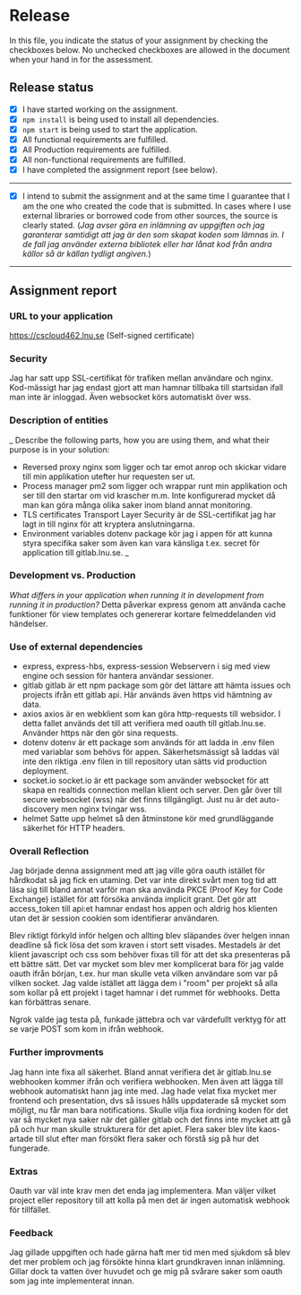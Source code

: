 # Release

In this file, you indicate the status of your assignment by checking the checkboxes below. No unchecked checkboxes are allowed in the document when your hand in for the assessment.

## Release status

- [x] I have started working on the assignment.
- [x] `npm install` is being used to install all dependencies.
- [x] `npm start` is being used to start the application.
- [x] All functional requirements are fulfilled.
- [x] All Production requirements are fulfilled.
- [x] All non-functional requirements are fulfilled.
- [x] I have completed the assignment report (see below).

---

- [x] I intend to submit the assignment and at the same time I guarantee that I am the one who created the code that is submitted. In cases where I use external libraries or borrowed code from other sources, the source is clearly stated.
(_Jag avser göra en inlämning av uppgiften och jag garanterar samtidigt att jag är den som skapat koden som lämnas in. I de fall jag använder externa bibliotek eller har lånat kod från andra källor så är källan tydligt angiven._)

---

## Assignment report

### URL to your application

https://cscloud462.lnu.se
(Self-signed certificate)

### Security

Jag har satt upp SSL-certifikat för trafiken mellan användare och nginx.
Kod-mässigt har jag endast gjort att man hamnar tillbaka till startsidan ifall man inte är inloggad. Även websocket körs automatiskt 
över wss.

### Description of entities

_ Describe the following parts, how you are using them, and what their purpose is in your solution:

- Reversed proxy
  nginx som ligger och tar emot anrop och skickar vidare till min applikation utefter hur requesten ser ut.
- Process manager
  pm2 som ligger och wrappar runt min applikation och ser till den startar om vid krascher m.m. Inte konfigurerad mycket då man kan göra 
  många olika saker inom bland annat monitoring.
- TLS certificates
  Transport Layer Security är de SSL-certifikat jag har lagt in till nginx för att kryptera anslutningarna.
- Environment variables
  dotenv package kör jag i appen för att kunna styra specifika saker som även kan vara känsliga t.ex. secret för application till gitlab.lnu.se.
_

### Development vs. Production

_What differs in your application when running it in development from running it in production?_
Detta påverkar express genom att använda cache funktioner för view templates och genererar kortare felmeddelanden vid händelser.

### Use of external dependencies

- express, express-hbs, express-session
  Webservern i sig med view engine och session för hantera användar sessioner.
- gitlab
  gitlab är ett npm package som gör det lättare att hämta issues och projects ifrån ett gitlab api.
  Här används även https vid hämtning av data.
- axios
  axios är en webklient som kan göra http-requests till websidor. I detta fallet används det till att verifiera med oauth till gitlab.lnu.se.
  Använder https när den gör sina requests.
- dotenv
  dotenv är ett package som används för att ladda in .env filen med variablar som behövs för appen.
  Säkerhetsmässigt så laddas väl inte den riktiga .env filen in till repository utan sätts vid production deployment.
- socket.io
  socket.io är ett package som använder websocket för att skapa en realtids connection mellan klient och server.
  Den går över till secure websocket (wss) när det finns tillgängligt. Just nu är det auto-discovery men nginx tvingar wss.
- helmet
  Satte upp helmet så den åtminstone kör med grundläggande säkerhet för HTTP headers.

### Overall Reflection

Jag började denna assignment med att jag ville göra oauth istället för hårdkodat så jag fick en utaming. Det var inte direkt svårt men tog tid att läsa sig till
bland annat varför man ska använda PKCE (Proof Key for Code Exchange) istället för att försöka använda implicit grant. Det gör att access_token till api:et hamnar endast hos appen och aldrig hos klienten utan det är session cookien som identifierar användaren.

Blev riktigt förkyld inför helgen och allting blev släpandes över helgen innan deadline så fick lösa det som kraven i stort sett visades. Mestadels är det klient javascript och css som behöver fixas till för att det ska presenteras på ett bättre sätt.
Det var mycket som blev mer komplicerat bara för jag valde oauth ifrån början, t.ex. hur man skulle veta vilken användare som var på vilken socket.
Jag valde istället att lägga dem i "room" per projekt så alla som kollar på ett projekt i taget hamnar i det rummet för webhooks. Detta kan förbättras senare.

Ngrok valde jag testa på, funkade jättebra och var värdefullt verktyg för att se varje POST som kom in ifrån webhook.

### Further improvments

Jag hann inte fixa all säkerhet. Bland annat verifiera det är gitlab.lnu.se webhooken kommer ifrån och verifiera webhooken.
Men även att lägga till webhook automatiskt hann jag inte med.
Jag hade velat fixa mycket mer frontend och presentation, dvs så issues hålls uppdaterade så mycket som möjligt, nu får man bara notifications. 
Skulle vilja fixa iordning koden för det var så mycket nya saker när det gäller gitlab och det finns inte mycket att gå på och hur man skulle strukturera för det apiet.
Flera saker blev lite kaos-artade till slut efter man försökt flera saker och förstå sig på hur det fungerade.

### Extras

Oauth var väl inte krav men det enda jag implementera.
Man väljer vilket project eller repository till att kolla på men det är ingen automatisk webhook för tillfället.

### Feedback

Jag gillade uppgiften och hade gärna haft mer tid men med sjukdom så blev det mer problem och jag försökte hinna klart grundkraven innan inlämning.
Gillar dock ta vatten över huvudet och ge mig på svårare saker som oauth som jag inte implementerat innan.
